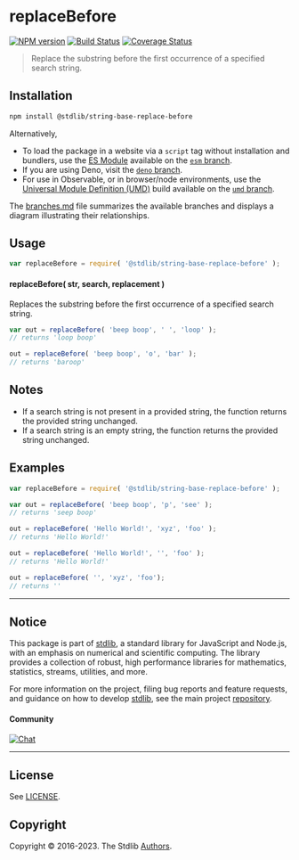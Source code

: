 <!--

@license Apache-2.0

Copyright (c) 2023 The Stdlib Authors.

Licensed under the Apache License, Version 2.0 (the "License");
you may not use this file except in compliance with the License.
You may obtain a copy of the License at

   http://www.apache.org/licenses/LICENSE-2.0

Unless required by applicable law or agreed to in writing, software
distributed under the License is distributed on an "AS IS" BASIS,
WITHOUT WARRANTIES OR CONDITIONS OF ANY KIND, either express or implied.
See the License for the specific language governing permissions and
limitations under the License.

-->

# replaceBefore

[![NPM version][npm-image]][npm-url] [![Build Status][test-image]][test-url] [![Coverage Status][coverage-image]][coverage-url] <!-- [![dependencies][dependencies-image]][dependencies-url] -->

> Replace the substring before the first occurrence of a specified search string.

<!-- Section to include introductory text. Make sure to keep an empty line after the intro `section` element and another before the `/section` close. -->

<section class="intro">

</section>

<!-- /.intro -->

<!-- Package usage documentation. -->

<section class="installation">

## Installation

```bash
npm install @stdlib/string-base-replace-before
```

Alternatively,

-   To load the package in a website via a `script` tag without installation and bundlers, use the [ES Module][es-module] available on the [`esm` branch][esm-url].
-   If you are using Deno, visit the [`deno` branch][deno-url].
-   For use in Observable, or in browser/node environments, use the [Universal Module Definition (UMD)][umd] build available on the [`umd` branch][umd-url].

The [branches.md][branches-url] file summarizes the available branches and displays a diagram illustrating their relationships.

</section>

<section class="usage">

## Usage

```javascript
var replaceBefore = require( '@stdlib/string-base-replace-before' );
```

#### replaceBefore( str, search, replacement )

Replaces the substring before the first occurrence of a specified search string.

```javascript
var out = replaceBefore( 'beep boop', ' ', 'loop' );
// returns 'loop boop'

out = replaceBefore( 'beep boop', 'o', 'bar' );
// returns 'baroop'
```

</section>

<!-- /.usage -->

<!-- Package usage notes. Make sure to keep an empty line after the `section` element and another before the `/section` close. -->

<section class="notes">

## Notes

-   If a search string is not present in a provided string, the function returns the provided string unchanged.
-   If a search string is an empty string, the function returns the provided string unchanged.

</section>

<!-- /.notes -->

<!-- Package usage examples. -->

<section class="examples">

## Examples

<!-- eslint no-undef: "error" -->

```javascript
var replaceBefore = require( '@stdlib/string-base-replace-before' );

var out = replaceBefore( 'beep boop', 'p', 'see' );
// returns 'seep boop'

out = replaceBefore( 'Hello World!', 'xyz', 'foo' );
// returns 'Hello World!'

out = replaceBefore( 'Hello World!', '', 'foo' );
// returns 'Hello World!'

out = replaceBefore( '', 'xyz', 'foo');
// returns ''
```

</section>

<!-- /.examples -->

<!-- Section to include cited references. If references are included, add a horizontal rule *before* the section. Make sure to keep an empty line after the `section` element and another before the `/section` close. -->

<section class="references">

</section>

<!-- /.references -->

<!-- Section for related `stdlib` packages. Do not manually edit this section, as it is automatically populated. -->

<section class="related">

</section>

<!-- /.related -->

<!-- Section for all links. Make sure to keep an empty line after the `section` element and another before the `/section` close. -->


<section class="main-repo" >

* * *

## Notice

This package is part of [stdlib][stdlib], a standard library for JavaScript and Node.js, with an emphasis on numerical and scientific computing. The library provides a collection of robust, high performance libraries for mathematics, statistics, streams, utilities, and more.

For more information on the project, filing bug reports and feature requests, and guidance on how to develop [stdlib][stdlib], see the main project [repository][stdlib].

#### Community

[![Chat][chat-image]][chat-url]

---

## License

See [LICENSE][stdlib-license].


## Copyright

Copyright &copy; 2016-2023. The Stdlib [Authors][stdlib-authors].

</section>

<!-- /.stdlib -->

<!-- Section for all links. Make sure to keep an empty line after the `section` element and another before the `/section` close. -->

<section class="links">

[npm-image]: http://img.shields.io/npm/v/@stdlib/string-base-replace-before.svg
[npm-url]: https://npmjs.org/package/@stdlib/string-base-replace-before

[test-image]: https://github.com/stdlib-js/string-base-replace-before/actions/workflows/test.yml/badge.svg?branch=main
[test-url]: https://github.com/stdlib-js/string-base-replace-before/actions/workflows/test.yml?query=branch:main

[coverage-image]: https://img.shields.io/codecov/c/github/stdlib-js/string-base-replace-before/main.svg
[coverage-url]: https://codecov.io/github/stdlib-js/string-base-replace-before?branch=main

<!--

[dependencies-image]: https://img.shields.io/david/stdlib-js/string-base-replace-before.svg
[dependencies-url]: https://david-dm.org/stdlib-js/string-base-replace-before/main

-->

[chat-image]: https://img.shields.io/gitter/room/stdlib-js/stdlib.svg
[chat-url]: https://app.gitter.im/#/room/#stdlib-js_stdlib:gitter.im

[stdlib]: https://github.com/stdlib-js/stdlib

[stdlib-authors]: https://github.com/stdlib-js/stdlib/graphs/contributors

[umd]: https://github.com/umdjs/umd
[es-module]: https://developer.mozilla.org/en-US/docs/Web/JavaScript/Guide/Modules

[deno-url]: https://github.com/stdlib-js/string-base-replace-before/tree/deno
[umd-url]: https://github.com/stdlib-js/string-base-replace-before/tree/umd
[esm-url]: https://github.com/stdlib-js/string-base-replace-before/tree/esm
[branches-url]: https://github.com/stdlib-js/string-base-replace-before/blob/main/branches.md

[stdlib-license]: https://raw.githubusercontent.com/stdlib-js/string-base-replace-before/main/LICENSE

</section>

<!-- /.links -->
